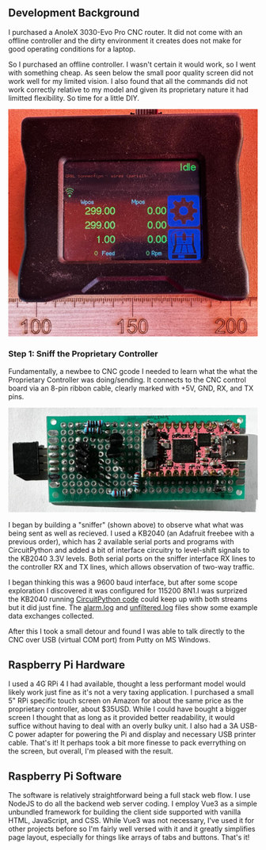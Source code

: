 ## Development Background

I purchased a AnoleX 3030-Evo Pro CNC router. It did not come with an offline controller and the dirty environment it creates does not make for good operating conditions for a laptop.

So I purchased an offline controller. I wasn't certain it would work, so I went with something cheap. As seen below the small poor quality screen did not work well for my limited vision. I also found that all the commands did not work correctly relative to my model and given its proprietary nature it had limitted flexibility. So time for a little DIY.

![controller](proprietary_controller.jpg)

### Step 1: Sniff the Proprietary Controller
Fundamentally, a newbee to CNC gcode I needed to learn what the  what the Proprietary Controller was doing/sending. It connects to the CNC control board via an 8-pin ribbon cable, clearly marked with +5V, GND, RX, and TX pins.

![sniffer](../sniffer/sniffer.jpg)

I began by building a "sniffer" (shown above) to observe what what was being sent as well as recieved. I used a KB2040 (an Adafruit freebee with a previous order), which has 2 available serial ports and programs with CircuitPython and added a bit of interface circuitry to level-shift signals to the KB2040 3.3V levels. Both serial ports on the sniffer interface RX lines to the controller RX and TX lines, which allows observation of two-way traffic. 

I began thinking this was a 9600 baud interface, but after some scope exploration I discovered it was configured for 115200 8N1.I was surprized the KB2040 running [CircuitPython code](../sniffer/code.py) could keep up with both streams but it did just fine. The [alarm.log](../sniffer/alarm.log) and [unfiltered.log](../sniffer/unfiltered.log) files show some example data exchanges collected.

After this I took a small detour and found I was able to talk directly to the CNC over USB (virtual COM port) from Putty on MS Windows.

## Raspberry Pi Hardware
I used a 4G RPi 4 I had available, thought a less performant model would likely work just fine as it's not a very taxing application. I purchased a small 5" RPi specific touch screen on Amazon for about the same price as the proprietary controller, about $35USD. While I could have bought a bigger screen I thought that as long as it provided better readability, it would suffice without having to deal with an overly bulky unit. I also had a 3A USB-C power adapter for powering the Pi and display and necessary USB printer cable. That's it! It perhaps took a bit more finesse to pack everrything on the screen, but overall, I'm pleased with the result.

## Raspberry Pi Software
The software is relatively straightforward being a full stack web flow. I use NodeJS to do all the backend web server coding. I employ Vue3 as a simple unbundled framework for building the client side supported with vanilla HTML, JavaScript, and CSS. While Vue3 was not necessary, I've used it for other projects before so I'm fairly well versed with it and it greatly simplifies page layout, especially for things like arrays of tabs and buttons. That's it!